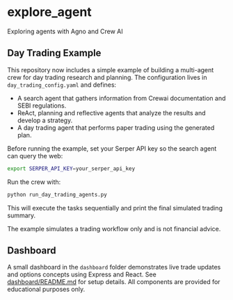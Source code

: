 # explore_agent

Exploring agents with Agno and Crew AI

## Day Trading Example

This repository now includes a simple example of building a multi-agent crew for day trading research and planning. The configuration lives in `day_trading_config.yaml` and defines:

- A search agent that gathers information from Crewai documentation and SEBI regulations.
- ReAct, planning and reflective agents that analyze the results and develop a strategy.
- A day trading agent that performs paper trading using the generated plan.

Before running the example, set your Serper API key so the search agent can query the web:

```bash
export SERPER_API_KEY=your_serper_api_key
```

Run the crew with:

```bash
python run_day_trading_agents.py
```

This will execute the tasks sequentially and print the final simulated trading summary.

The example simulates a trading workflow only and is not financial advice.

## Dashboard

A small dashboard in the `dashboard` folder demonstrates live trade updates and options concepts using Express and React. See [dashboard/README.md](dashboard/README.md) for setup details. All components are provided for educational purposes only.

